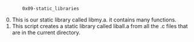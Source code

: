            0x09-static_libraries

0) This is our static library called libmy.a. it contains many functions.
1) This script creates a static library called liball.a from all the .c files that are in    the current directory.
